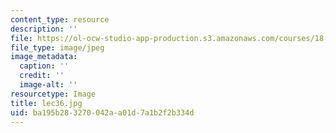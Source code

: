 ```yaml
---
content_type: resource
description: ''
file: https://ol-ocw-studio-app-production.s3.amazonaws.com/courses/18-01sc-single-variable-calculus-fall-2010/ba195b283270042aa01d7a1b2f2b334d_lec36.jpg
file_type: image/jpeg
image_metadata:
  caption: ''
  credit: ''
  image-alt: ''
resourcetype: Image
title: lec36.jpg
uid: ba195b28-3270-042a-a01d-7a1b2f2b334d
---
```

